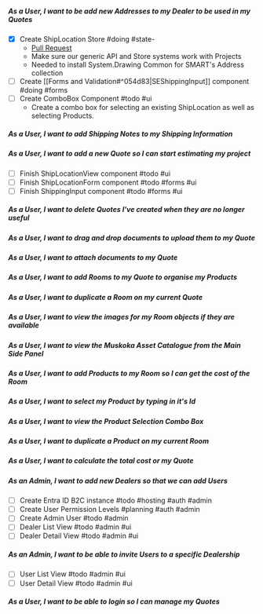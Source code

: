 ##### As a User, I want to be add new Addresses to my Dealer to be used in my Quotes
- [x] Create ShipLocation Store     #doing #state- 
	- [Pull Request](https://github.com/daemontechtools/SmartEstimate/pull/2)
	- Make sure our generic API and Store systems work with Projects
	- Needed to install System.Drawing Common for SMART's Address collection
- [ ] Create [[Forms and Validation#^054d83|SEShippingInput]] component    #doing #forms
- [ ] Create ComboBox Component    #todo #ui 
	- Create a combo box for selecting an existing ShipLocation as well as selecting Products.
##### As a User, I want to add Shipping Notes to my Shipping Information

##### As a User, I want to add a new Quote so I can start estimating my project

- [ ] Finish ShipLocationView component    #todo #ui 
- [ ] Finish ShipLocationForm component    #todo #forms #ui
- [ ] Finish ShippingInput component    #todo #forms #ui

##### As a User, I want to delete Quotes I've created when they are no longer useful

##### As a User, I want to drag and drop documents to upload them to my Quote
##### As a User, I want to attach documents to my Quote
##### As a User, I want to add Rooms to my Quote to organise my Products

##### As a User, I want to duplicate a Room on my current Quote

##### As a User,  I want to view the images for my Room objects if they are available

##### As a User, I want to view the Muskoka Asset Catalogue from the Main Side Panel
##### As a User, I want to add Products to my Room so I can get the cost of the Room

##### As a User, I want to select my Product by typing in it's Id

##### As a User, I want to view the Product Selection Combo Box

##### As a User, I want to duplicate a Product on my current Room

##### As a User, I want to calculate the total cost or my Quote

##### As an Admin, I want to add new Dealers so that we can add Users

- [ ] Create Entra ID B2C instance    #todo #hosting #auth #admin
- [ ] Create User Permission Levels    #planning #auth #admin
- [ ] Create Admin User    #todo #admin
- [ ] Dealer List View    #todo #admin #ui
- [ ] Dealer Detail View    #todo #admin #ui

##### As an Admin, I want to be able to invite Users to a specific Dealership

- [ ] User List View    #todo #admin #ui
- [ ] User Detail View    #todo #admin #ui

##### As a User, I want to be able to login so I can manage my Quotes